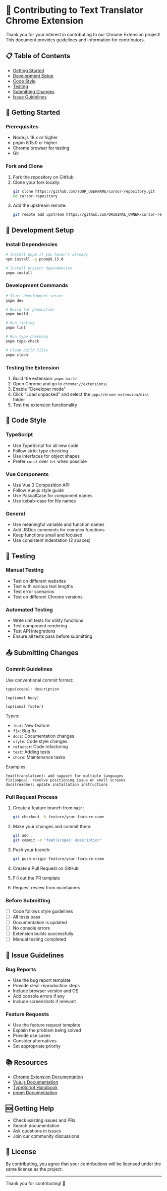 # 🤝 Contributing to Text Translator Chrome Extension

Thank you for your interest in contributing to our Chrome Extension project! This document provides guidelines and information for contributors.

## 📋 Table of Contents

- [Getting Started](#getting-started)
- [Development Setup](#development-setup)
- [Code Style](#code-style)
- [Testing](#testing)
- [Submitting Changes](#submitting-changes)
- [Issue Guidelines](#issue-guidelines)

## 🚀 Getting Started

### Prerequisites

- Node.js 18.x or higher
- pnpm 8.15.0 or higher
- Chrome browser for testing
- Git

### Fork and Clone

1. Fork the repository on GitHub
2. Clone your fork locally:
   ```bash
   git clone https://github.com/YOUR_USERNAME/cursor-repository.git
   cd cursor-repository
   ```
3. Add the upstream remote:
   ```bash
   git remote add upstream https://github.com/ORIGINAL_OWNER/cursor-repository.git
   ```

## 🔧 Development Setup

### Install Dependencies

```bash
# Install pnpm if you haven't already
npm install -g pnpm@8.15.0

# Install project dependencies
pnpm install
```

### Development Commands

```bash
# Start development server
pnpm dev

# Build for production
pnpm build

# Run linting
pnpm lint

# Run type checking
pnpm type-check

# Clean build files
pnpm clean
```

### Testing the Extension

1. Build the extension: `pnpm build`
2. Open Chrome and go to `chrome://extensions/`
3. Enable "Developer mode"
4. Click "Load unpacked" and select the `apps/chrome-extension/dist` folder
5. Test the extension functionality

## 📝 Code Style

### TypeScript

- Use TypeScript for all new code
- Follow strict type checking
- Use interfaces for object shapes
- Prefer `const` over `let` when possible

### Vue Components

- Use Vue 3 Composition API
- Follow Vue.js style guide
- Use PascalCase for component names
- Use kebab-case for file names

### General

- Use meaningful variable and function names
- Add JSDoc comments for complex functions
- Keep functions small and focused
- Use consistent indentation (2 spaces)

## 🧪 Testing

### Manual Testing

- Test on different websites
- Test with various text lengths
- Test error scenarios
- Test on different Chrome versions

### Automated Testing

- Write unit tests for utility functions
- Test component rendering
- Test API integrations
- Ensure all tests pass before submitting

## 📤 Submitting Changes

### Commit Guidelines

Use conventional commit format:

```
type(scope): description

[optional body]

[optional footer]
```

Types:
- `feat`: New feature
- `fix`: Bug fix
- `docs`: Documentation changes
- `style`: Code style changes
- `refactor`: Code refactoring
- `test`: Adding tests
- `chore`: Maintenance tasks

Examples:
```
feat(translation): add support for multiple languages
fix(popup): resolve positioning issue on small screens
docs(readme): update installation instructions
```

### Pull Request Process

1. Create a feature branch from `main`:
   ```bash
   git checkout -b feature/your-feature-name
   ```

2. Make your changes and commit them:
   ```bash
   git add .
   git commit -m "feat(scope): description"
   ```

3. Push your branch:
   ```bash
   git push origin feature/your-feature-name
   ```

4. Create a Pull Request on GitHub
5. Fill out the PR template
6. Request review from maintainers

### Before Submitting

- [ ] Code follows style guidelines
- [ ] All tests pass
- [ ] Documentation is updated
- [ ] No console errors
- [ ] Extension builds successfully
- [ ] Manual testing completed

## 🐛 Issue Guidelines

### Bug Reports

- Use the bug report template
- Provide clear reproduction steps
- Include browser version and OS
- Add console errors if any
- Include screenshots if relevant

### Feature Requests

- Use the feature request template
- Explain the problem being solved
- Provide use cases
- Consider alternatives
- Set appropriate priority

## 📚 Resources

- [Chrome Extension Documentation](https://developer.chrome.com/docs/extensions/)
- [Vue.js Documentation](https://vuejs.org/)
- [TypeScript Handbook](https://www.typescriptlang.org/docs/)
- [pnpm Documentation](https://pnpm.io/)

## 🆘 Getting Help

- Check existing issues and PRs
- Search documentation
- Ask questions in issues
- Join our community discussions

## 📄 License

By contributing, you agree that your contributions will be licensed under the same license as the project.

---

Thank you for contributing! 🎉
